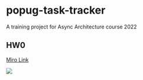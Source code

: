 # popug-task-tracker
A training project for Async Architecture course 2022


## HW0

[Miro Link](https://miro.com/app/board/uXjVPTrIHgk=/?share_link_id=879380577449)

<img src="./img/0.kpg">
